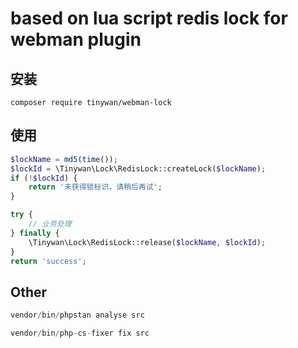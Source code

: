 # based on lua script redis lock for webman plugin

## 安装

```shell
composer require tinywan/webman-lock
```

## 使用

```php
$lockName = md5(time());
$lockId = \Tinywan\Lock\RedisLock::createLock($lockName);
if (!$lockId) {
    return '未获得锁标识，请稍后再试';
}

try {
    // 业务处理
} finally {
    \Tinywan\Lock\RedisLock::release($lockName, $lockId);
}
return 'success';
```

## Other

```php
vendor/bin/phpstan analyse src

vendor/bin/php-cs-fixer fix src
```

